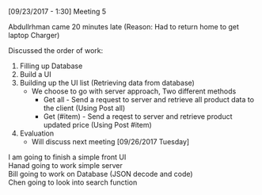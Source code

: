 [09/23/2017 - 1:30] Meeting 5  

Abdullrhman came 20 minutes late (Reason: Had to return home to get laptop Charger)  

Discussed the order of work:  

1. Filling up Database
2. Build a UI
3. Building up the UI list (Retrieving data from database)
   - We choose to go with server approach, Two different methods
     - Get all - Send a request to server and retrieve all product data to the client (Using Post all)
     - Get (#item) - Send a reqest to server and retrieve product updated price (Using Post #item)
4. Evaluation
   - Will discuss next meeting [09/26/2017 Tuesday]  
 
I am going to finish a simple front UI  
Hanad going to work simple server  
Bill going to work on Database (JSON decode and code)  
Chen going to look into search function  